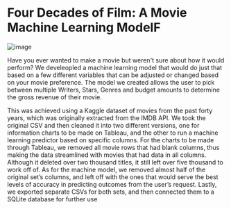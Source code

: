 # Four Decades of Film: A Movie Machine Learning ModelF

![image](https://user-images.githubusercontent.com/83102597/145463544-72a5838a-6fb2-4bdc-ab9b-d787ceebc3d4.png)

Have you ever wanted to make a movie but weren't sure about how it would perform? We develeopled a machine learning model that would do just that based on a few different variables that can be adjusted or changed based on your movie preference. The model we created allows the user to pick between multiple Writers, Stars, Genres and budget amounts to determine the gross revenue of their movie. 

This was achieved using a Kaggle dataset of movies from the past forty years, which was originally extracted from the IMDB API. We took the original CSV and then cleaned it into two different versions, one for information charts to be made on Tableau, and the other to run a machine learning predictor based on specific columns. For the charts to be made through Tableau, we removed all movie rows that had blank columns, thus making the data streamlined with movies that had data in all columns. Although it deleted over two thousand titles, it still left over five thousand to work off of. As for the machine model, we removed almost half of the original set’s columns, and left off with the ones that would serve the best levels of accuracy in predicting outcomes from the user’s request. Lastly, we exported separate CSVs for both sets, and then connected them to a SQLite database for further use 
